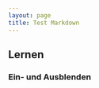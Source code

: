 ```yaml
---
layout: page
title: Test Markdown
---
```


## Lernen

### Ein- und Ausblenden 

<head>
    <script language="JavaScript" type="text/javascript">
      <!--
      function alleAusblenden(){
        var elemente = document.getElementById

("ebenen").getElementsByTagName("p");
        for (var i = 0; i < elemente.length; i++) {
          elemente[i].style.display = "none";
        }
      }
      
      function einblenden(div){
        alleAusblenden()
        document.getElementById(div).style.display = 

"inline";
      }
      
      //-->
    </script>
  </head>
  <body>
  <div id="ebenen">  
    <li><a href="#" onclick="einblenden('ebene2'); return 

false;">Nierenphysiologie</a></li>
    
      <p id="ebene2" style="display:none;">
        Glomerulus<br>Tubulus
      </p>
    
<li><a href="#" onclick="einblenden('ebene3'); return 

false;">nfi </a></li>
       <p id="ebene3" style="display:none;">
        Glomerul<br>Tubul
      </p>
</div>
	</body>


### Ein- und Ausblenden Variante 2

<head>
<script src="https://code.jquery.com/jquery-latest.js"></script>
<style>
#socialbookmarksanzeigen {
	background-color: lightgrey;
	padding: 0.4em;
}
#sozialbookmarks {
	background-color: white;
	padding: 0.4em;
}
</style>
<script>
$(document).ready(function(){
    /* Hier der jQuery-Code */
    $('#sobo-einausblenden').click(function(){
    	$('#sozialbookmarks').toggle('slow');
    })
});
</script>
</head>
<body>
<p id="socialbookmarksanzeigen">
    <a href="#" id="sobo-einausblenden">Weiterempfehlen</a>
</p>
<div id="sozialbookmarks">
  <p><b>Bereich für social bookmarks</b><br>
  Hier kommen nun die üblichen Verdächtigen und Logos dazu.<br>
  Nicht vergessen, meine Seite zu bookmarken!</p>
</div>
</body>

### Ein- und Ausblenden Variante 3

  <title>AxxG-Beispiel</title>
      <script src="http://ajax.googleapis.com/ajax/libs/jquery/1.10.2/jquery.min.js"></script>
      <script type="text/javascript">
      function einblenden(){
         $("#myArticle").fadeIn('slow', function() {
            $("#myArticle").show();
         });
      }
       
      function ausblenden(){
         $("#myArticle").fadeOut('slow', function() {
            $("#myArticle").hide();
         });
      }
      </script>
</head>
<body>
<header>
        <h1>Beispiel</h1>
           <nav>
             <ul>
                <li><a href="http://blog.axxg.de">zum Blog</a></li>
                <li><a href="#" onclick="einblenden()">Einblenden</a></li>
                <li><a href="#" onclick="ausblenden()">Ausblenden</a></li>
             </ul>
           </nav>
</header>
<section>
  <h1>Blogbeitr&auml;ge</h1>
           <article id="myArticle">
    <h1>Mein erster Beitrag</h1>
   ganz viel text
           </article>
</section>
</body>
</html>


